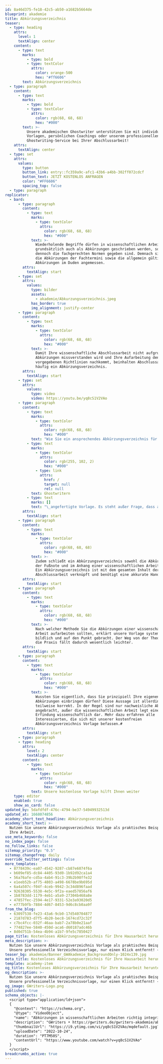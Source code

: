 ```yaml
---
id: 8a46d375-fe18-42c5-ab50-a1682b5664de
blueprint: akademie
title: Abkürzungsverzeichnis
teaser:
  - type: heading
    attrs:
      level: 1
      textAlign: center
    content:
      - type: text
        marks:
          - type: bold
          - type: textColor
            attrs:
              color: orange-500
              hex: "#ff6606"
        text: Abkürzungsverzeichnis
  - type: paragraph
    content:
      - type: text
        marks:
          - type: bold
          - type: textColor
            attrs:
              color: rgb(68, 68, 68)
              hex: "#000"
        text: >-
          Unsere akademischen Ghostwriter unterstützen Sie mit individuellen
          Vorlagen, persönlichen Coachings oder unserem professionellen
          Ghostwriting-Service bei Ihrer Abschlussarbeit!
    attrs:
      textAlign: center
  - type: set
    attrs:
      values:
        type: button
        button_link: entry::fc359a9c-afc1-43b6-a4bb-302ff072cdcf
        button_text: JETZT KOSTENLOS ANFRAGEN
        color: "#FF6606"
        spacing_top: false
  - type: paragraph
replicator:
  - bard:
      - type: paragraph
        content:
          - type: text
            marks:
              - type: textColor
                attrs:
                  color: rgb(68, 68, 68)
                  hex: "#000"
            text: >-
              Wiederholende Begriffe dürfen in wissenschaftlichen Arbeiten
              grundsätzlich auch als Abkürzungen geschrieben werden, sofern
              dennoch die fachgerechten Normen gegeben sind. Demnach sind allein
              die Abkürzungen der Fachtermini sowie die allgemein gültigen
              Abkürzungen im Duden angemessen.
        attrs:
          textAlign: start
      - type: set
        attrs:
          values:
            type: bilder
            assets:
              - akademie/Abkurzungsverzeichnis.jpeg
            has_border: true
            img_alignment: justify-center
      - type: paragraph
        content:
          - type: text
            marks:
              - type: textColor
                attrs:
                  color: rgb(68, 68, 68)
                  hex: "#000"
            text: >-
              Damit Ihre wissenschaftliche Abschlussarbeit nicht aufgrund von
              Abkürzungen missverstanden wird und Ihre Aufarbeitung den
              vorgegebenen Richtlinien nachkommt, beinhalten Abschlussarbeiten
              häufig ein Abkürzungsverzeichnis.
        attrs:
          textAlign: start
      - type: set
        attrs:
          values:
            type: video
            video: https://youtu.be/yq8cS1V2VAo
      - type: paragraph
        content:
          - type: text
            marks:
              - type: textColor
                attrs:
                  color: rgb(68, 68, 68)
                  hex: "#000"
            text: "Wie Sie ein ansprechendes Abkürzungsverzeichnis für eine akademische Abschlussarbeit erstellen, erklärt im Detail die von unseren akademischen\_"
          - type: text
            marks:
              - type: textColor
                attrs:
                  color: rgb(255, 102, 2)
                  hex: "#000"
              - type: link
                attrs:
                  href: /
                  target: null
                  rel: null
            text: Ghostwritern
          - type: text
            marks: []
            text: "\_angefertigte Vorlage. Es steht außer Frage, dass auch dieses Verzeichnis keine Willkür von Abkürzungen gewährt.\_Somit sollte gesagt sein, dass der Inhalt des Verzeichnisses zum Beispiel keine Standards (Zum Beispiel: Bzw.) beinhaltet und lediglich zum Beispiel Abkürzungen der Fachbegriffe, Institutionen oder Gesetze im Verzeichnis stehen."
        attrs:
          textAlign: start
      - type: paragraph
        content:
          - type: text
            marks:
              - type: textColor
                attrs:
                  color: rgb(68, 68, 68)
                  hex: "#000"
            text: >-
              Zudem schließt ein Abkürzungsverzeichnis sowohl die Abkürzungen in
              der Fußnote und im Anhang einer wissenschaftlichen Arbeit mit ein.
              Ein Abkürzungsverzeichnis ist mit dem gesamten Inhalt der
              Abschlussarbeit verknüpft und benötigt eine akkurate Handhabung.
        attrs:
          textAlign: start
      - type: paragraph
        content:
          - type: text
            marks:
              - type: textColor
                attrs:
                  color: rgb(68, 68, 68)
                  hex: "#000"
            text: >-
              Nach welcher Methode Sie die Abkürzungen einer wissenschaftlichen
              Arbeit aufarbeiten sollten, erklärt unsere Vorlage systematisch,
              bildlich und auf den Punkt gebracht. Der Weg von der Theorie in
              die Praxis fällt dadurch wesentlich leichter.
        attrs:
          textAlign: start
      - type: paragraph
        content:
          - type: text
            marks:
              - type: textColor
                attrs:
                  color: rgb(68, 68, 68)
                  hex: "#000"
            text: >-
              Wussten Sie eigentlich, dass Sie prinzipiell Ihre eigenen
              Abkürzungen einbringen dürfen? Diese Aussage ist allerdings nur
              teilweise korrekt. In der Regel sind nur nachweisliche Abkürzungen
              angebracht, außer die wissenschaftlichen Arbeit legt eine neue
              Erfindung wissenschaftlich dar. Mehr dazu erfahren alle
              Interessierten, die sich mit unserer kostenfreien
              Abkürzungsverzeichnis Vorlage befassen.#
        attrs:
          textAlign: start
      - type: paragraph
      - type: heading
        attrs:
          level: 2
          textAlign: center
        content:
          - type: text
            marks:
              - type: textColor
                attrs:
                  color: rgb(68, 68, 68)
                  hex: "#000"
            text: Unsere kostenlose Vorlage hilft Ihnen weiter
    type: editor
    enabled: true
    show_as_card: false
updated_by: 5dafdfdf-476c-4794-be37-54949932513d
updated_at: 1668074856
academy_short_text_headline: Abkürzungsverzeichnis
academy_short_text: >-
  Nutzen Sie unsere Abkürzungsverzeichnis Vorlage als praktisches Beispiel für
  Ihre Arbeit.
use_meta_keywords: false
no_index_page: false
no_follow_links: false
sitemap_priority: "0.5"
sitemap_changefreq: daily
override_twitter_settings: false
more_templates:
  - 8778439c-ea07-4542-9287-cb87e6074f6a
  - b609ef85-dc84-4405-93d0-1b92d92ca1a4
  - 56a76afe-cd5a-4ab4-91c3-39b2b98ffe32
  - e1eeb52b-af75-4803-a498-6678be9b695d
  - 6a4a507c-f04f-4ceb-9942-3c34d896faad
  - 92638305-5538-4e5c-9f2a-eaed57856af6
  - 1b8783dd-1179-4eb1-a5a9-27304b468a8e
  - 47857fec-2594-4e17-9331-52e3a93020d5
  - e777b9fb-7884-4d67-8453-9d6c8cb0aa9f
from_the_blog:
  - 63097538-fe23-43a6-9cb0-17d540704877
  - 2187d783-d7f5-4b20-bec8-1674cd72c32f
  - c7bc4fcc-032f-46aa-bab7-2a78b0e21aaf
  - 774827ee-5840-450d-aca6-d60187adc46b
  - 8d0d751b-54ea-4b94-a1b7-9fe5c7850427
page_title: Kostenloses Abkürzungsverzeichnis für Ihre Hausarbeit herunterladen
meta_description: >-
  Nutzen Sie unsere Abkürzungsverzeichnis Vorlage als praktisches Beispiel.
  Unsere professionelle Verzeichnisvorlage, nur einen Klick entfernt! ↘️↘️↘️
teaser_bg: akademie/Banner_GWAkademie_BackgroundOnly-1024x139.jpg
meta_title: Kostenloses Abkürzungsverzeichnis für Ihre Hausarbeit herunterladen
template: academy-item
og_title: Kostenloses Abkürzungsverzeichnis für Ihre Hausarbeit herunterladen
og_description: >-
  Nutzen Sie unsere Abkürzungsverzeichnis Vorlage als praktisches Beispiel.
  Unsere professionelle Verzeichnisvorlage, nur einen Klick entfernt! ↘️↘️↘️
og_image: GWriters-Logo.png
published: true
schema_objects: |-
  <script type="application/ld+json">
  {
    "@context": "https://schema.org",
    "@type": "VideoObject",
    "name": "Abkürzungen in wissenschaftlichen Arbeiten richtig integrieren - Abkürzungsverzeichnis",
    "description": "GWriters • https://gwriters.de/gwriters-akademie/abkuerzungsverzeichnis • Der Aufbau und die Formatierung von Abkürzungsverzeichnis in einer wissenschaftlichen Arbeit ist ein zentrales und wichtiges Thema. Viele Studenten, die zum ersten Mal ein Abkürzungsverzeichnis, erstellen müssen, stehen oft vor einer Herausforderung bei der richtigen Formatierung. Ein Abkürzungsverzeichnis zu erstellen ist ein wichtiger formaler Gesichtspunkt. Sie können das Abkürzungsverzeichnis von einem akademischen Ghostwriter erstellen lassen oder von einem Fachexperten (Lektorat, Korrektorat) alle Abkürzungen oder den Inhalt überprüfen lassen. Wenn Sie Hilfe bei der Erstellung eines Abkürzungsverzeichnisses benötigen, dann ist GWriters hier der richtige Ansprechpartner.",
    "thumbnailUrl": "https://i9.ytimg.com/vi/yq8cS1V2VAo/mqdefault.jpg?v=6358fe0f&sqp=CPC1rpsG&rs=AOn4CLBQne1dzNRxtXG8ehnHN5mxAUM6KQ",
    "uploadDate": "2022-10-24",
    "duration": "PT7M50S",
    "contentUrl": "https://www.youtube.com/watch?v=yq8cS1V2VAo"
  }
  </script>
breadcrumbs_active: true
---
```

